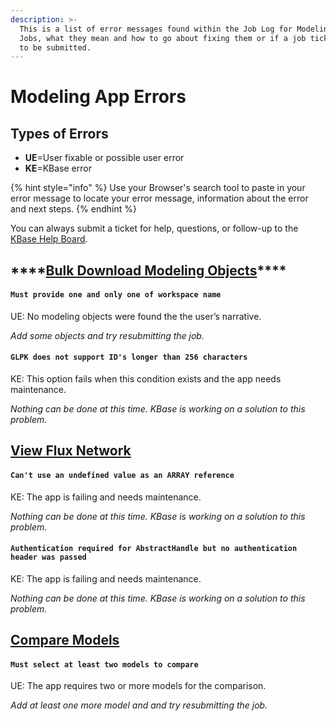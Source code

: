 ```yaml
---
description: >-
  This is a list of error messages found within the Job Log for Modeling App
  Jobs, what they mean and how to go about fixing them or if a job ticket needs
  to be submitted.
---
```


# Modeling App Errors

## **Types of Errors**

* **UE**=User fixable or possible user error
* **KE**=KBase error

{% hint style="info" %}
Use your Browser's search tool to paste in your error message to locate your error message, information about the error and next steps. 
{% endhint %}

You can always submit a ticket for help, questions, or follow-up to the [KBase Help Board](https://kbase-jira.atlassian.net/jira/your-work). 

## \*\*\*\*[**Bulk Download Modeling Objects**](https://narrative.kbase.us/#catalog/apps/fba_tools/bulk_download_modeling_objects/release)\*\*\*\*

#### `Must provide one and only one of workspace name` 

UE: No modeling objects were found the the user’s narrative. 

_Add some objects and try resubmitting the job._

#### `GLPK does not support ID's longer than 256 characters` 

KE: This option fails when this condition exists and the app needs maintenance.

_Nothing can be done at this time. KBase is working on a solution to this problem._ 

## [**View Flux Network**](https://narrative.kbase.us/#catalog/apps/fba_tools/view_flux_network/)

#### `Can't use an undefined value as an ARRAY reference` 

KE: The app is failing and needs maintenance. 

_Nothing can be done at this time. KBase is working on a solution to this problem._ 

#### `Authentication required for AbstractHandle but no authentication header was passed` 

KE: The app is failing and needs maintenance. 

_Nothing can be done at this time. KBase is working on a solution to this problem._ 

## [**Compare Models**](https://narrative.kbase.us/#catalog/apps/fba_tools/compare_models/)

#### `Must select at least two models to compare` 

UE: The app requires two or more models for the comparison. 

_Add at least one more model and and try resubmitting the job._

